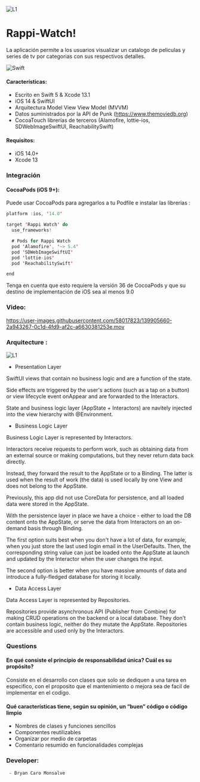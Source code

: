 ![L1](https://user-images.githubusercontent.com/58017823/139906501-2f1772f3-6537-4ca0-9416-405107053ec2.png)

# Rappi-Watch!


La aplicación permite a los usuarios visualizar un catalogo de peliculas y series de tv por categorias con sus respectivos detalles.

![Swift](https://img.shields.io/badge/Swift-UI-blue.svg)

#### Características: 
     
- Escrito en Swift 5 & Xcode 13.1
- iOS 14 & SwiftUI
- Arquitectura Model View View Model (MVVM)
- Datos suministrados por la API de Punk (https://www.themoviedb.org)
- CocoaTouch librerías de terceros (Alamofire, lottie-ios, SDWebImageSwiftUI, ReachabilitySwift)

#### Requisitos: 

- iOS 14.0+
- Xcode 13

### Integración

#### CocoaPods (iOS 9+):

Puede usar CocoaPods para agregarlos a tu Podfile e instalar las librerías :

```swift
platform :ios, '14.0'

target 'Rappi Watch' do
  use_frameworks!

  # Pods for Rappi Watch
  pod 'Alamofire', '~> 5.4'
  pod 'SDWebImageSwiftUI'
  pod 'lottie-ios'
  pod 'ReachabilitySwift'

end
```
Tenga en cuenta que esto requiere la versión 36 de CocoaPods y que su destino de implementación de iOS sea al menos 9.0

### Video:
https://user-images.githubusercontent.com/58017823/139905660-2a943267-0c1d-4fd9-af2c-a6630381253e.mov

### Arquitecture : 
![L1](https://user-images.githubusercontent.com/58017823/139908052-8e6edb4b-59eb-4126-9293-c4c82f211fa2.png)

- Presentation Layer

SwiftUI views that contain no business logic and are a function of the state.

Side effects are triggered by the user's actions (such as a tap on a button) or view lifecycle event onAppear and are forwarded to the Interactors.

State and business logic layer (AppState + Interactors) are navitely injected into the view hierarchy with @Environment.

- Business Logic Layer

Business Logic Layer is represented by Interactors.

Interactors receive requests to perform work, such as obtaining data from an external source or making computations, but they never return data back directly.

Instead, they forward the result to the AppState or to a Binding. The latter is used when the result of work (the data) is used locally by one View and does not belong to the AppState.

Previously, this app did not use CoreData for persistence, and all loaded data were stored in the AppState.

With the persistence layer in place we have a choice - either to load the DB content onto the AppState, or serve the data from Interactors on an on-demand basis through Binding.

The first option suits best when you don't have a lot of data, for example, when you just store the last used login email in the UserDefaults. Then, the corresponding string value can just be loaded onto the AppState at launch and updated by the Interactor when the user changes the input.

The second option is better when you have massive amounts of data and introduce a fully-fledged database for storing it locally.

- Data Access Layer

Data Access Layer is represented by Repositories.

Repositories provide asynchronous API (Publisher from Combine) for making CRUD operations on the backend or a local database. They don't contain business logic, neither do they mutate the AppState. Repositories are accessible and used only by the Interactors.

### Questions
#### En qué consiste el principio de responsabilidad única? Cuál es su propósito?
Consiste en el desarrollo con clases que solo se dediquen a una tarea en especifico, con el proposito que el mantenimiento o mejora sea de facil de implementar en el codigo.

#### Qué características tiene, según su opinión, un “buen” código o código limpio
* Nombres de clases y funciones sencillos
* Componentes reutilizables 
* Organizar por medio de carpetas 
* Comentario resumido en funcionalidades complejas




### Developer: 
     - Bryan Caro Monsalve





